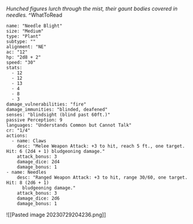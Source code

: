 *Hunched figures lurch through the mist, their gaunt bodies covered in needles.*
^WhatToRead

```statblock
name: "Needle Blight"
size: "Medium"
type: "Plant"
subtype: ""
alignment: "NE"
ac: "12"
hp: "2d8 + 2"
speed: "30"
stats:
  - 12
  - 12
  - 13
  - 4
  - 8
  - 3
damage_vulnerabilities: "fire"
damage_immunities: "blinded, deafened"
senses: "blindsight (blind past 60ft.)" 
passive Perception: 9
languages: "Understands Common but Cannot Talk"
cr: "1/4"
actions:
  - name: Claws
    desc: "Melee Weapon Attack: +3 to hit, reach 5 ft., one target. Hit: 6 (2d4 + 1) bludgeoning damage."
    attack_bonus: 3
    damage_dice: 2d4
    damage_bonus: 1
- name: Needles
    desc: "Ranged Weapon Attack: +3 to hit, range 30/60, one target. Hit: 8 (2d6 + 1)
      bludgeoning damage."
    attack_bonus: 3
    damage_dice: 2d6
    damage_bonus: 1

```
![[Pasted image 20230729204236.png]]